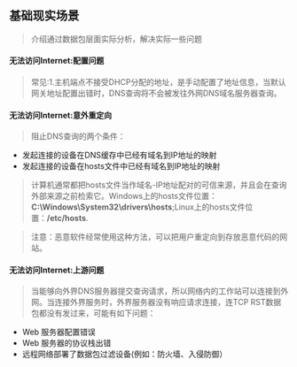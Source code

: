 ## 基础现实场景

> 介绍通过数据包层面实际分析，解决实际一些问题

#### 无法访问Internet:配置问题

> 常见:1.主机端点不接受DHCP分配的地址，是手动配置了地址信息，当默认网关地址配置出错时，DNS查询将不会被发往外网DNS域名服务器查询。

#### 无法访问Internet:意外重定向

> 阻止DNS查询的两个条件：  

+ 发起连接的设备在DNS缓存中已经有域名到IP地址的映射
+ 发起连接的设备在hosts文件中已经有域名到IP地址的映射

> 计算机通常都把hosts文件当作域名-IP地址配对的可信来源，并且会在查询外部来源之前检索它。Windows上的hosts文件位置：**C:\Windows\System32\drivers\hosts**;Linux上的hosts文件位置：**/etc/hosts**.

> 注意：恶意软件经常使用这种方法，可以把用户重定向到存放恶意代码的网站。

#### 无法访问Internet:上游问题

> 当能够向外界DNS服务器提交查询请求，所以网络内的工作站可以连接到外网。当连接外界服务时，外界服务器没有响应请求连接，连TCP RST数据包都没有发过来，可能有如下问题：

+ Web 服务器配置错误
+ Web 服务器的协议栈出错
+ 远程网络部署了数据包过滤设备(例如：防火墙、入侵防御）

